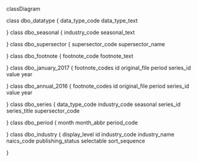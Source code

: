 classDiagram
      
class dbo_datatype {
    data_type_code
          data_type_text
          
}
class dbo_seasonal {
    industry_code
          seasonal_text
          
}
class dbo_supersector {
    supersector_code
          supersector_name
          
}
class dbo_footnote {
    footnote_code
          footnote_text
          
}
class dbo_january_2017 {
    footnote_codes
          id
          original_file
          period
          series_id
          value
          year
          
}
class dbo_annual_2016 {
    footnote_codes
          id
          original_file
          period
          series_id
          value
          year
          
}
class dbo_series {
    data_type_code
          industry_code
          seasonal
          series_id
          series_title
          supersector_code
          
}
class dbo_period {
    month
          month_abbr
          period_code
          
}
class dbo_industry {
    display_level
          id
          industry_code
          industry_name
          naics_code
          publishing_status
          selectable
          sort_sequence
          
}
      